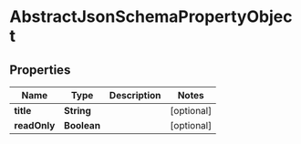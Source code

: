 

# AbstractJsonSchemaPropertyObject


## Properties

| Name | Type | Description | Notes |
|------------ | ------------- | ------------- | -------------|
|**title** | **String** |  |  [optional] |
|**readOnly** | **Boolean** |  |  [optional] |




